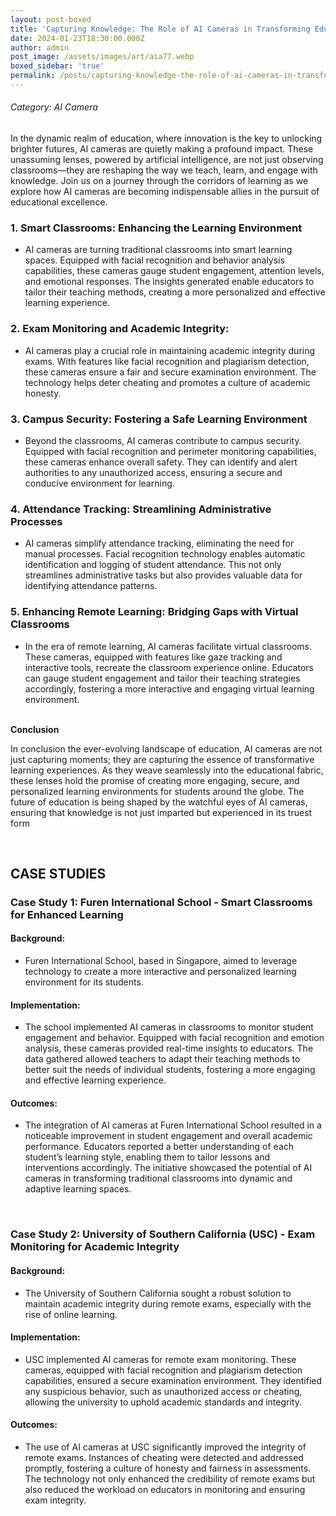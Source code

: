 ```yaml
---
layout: post-boxed
title: 'Capturing Knowledge: The Role of AI Cameras in Transforming Education'
date: 2024-01-23T18:30:00.000Z
author: admin
post_image: /assets/images/art/aia77.webp
boxed_sidebar: 'true'
permalink: /posts/capturing-knowledge-the-role-of-ai-cameras-in-transforming-education
---
```


###### Category: AI Camera

In the dynamic realm of education, where innovation is the key to unlocking brighter futures, AI cameras are quietly making a profound impact. These unassuming lenses, powered by artificial intelligence, are not just observing classrooms—they are reshaping the way we teach, learn, and engage with knowledge. Join us on a journey through the corridors of learning as we explore how AI cameras are becoming indispensable allies in the pursuit of educational excellence.

### 1. Smart Classrooms: Enhancing the Learning Environment

* AI cameras are turning traditional classrooms into smart learning spaces. Equipped with facial recognition and behavior analysis capabilities, these cameras gauge student engagement, attention levels, and emotional responses. The insights generated enable educators to tailor their teaching methods, creating a more personalized and effective learning experience.

### 2. Exam Monitoring and Academic Integrity:

* AI cameras play a crucial role in maintaining academic integrity during exams. With features like facial recognition and plagiarism detection, these cameras ensure a fair and secure examination environment. The technology helps deter cheating and promotes a culture of academic honesty.

### 3. Campus Security: Fostering a Safe Learning Environment

* Beyond the classrooms, AI cameras contribute to campus security. Equipped with facial recognition and perimeter monitoring capabilities, these cameras enhance overall safety. They can identify and alert authorities to any unauthorized access, ensuring a secure and conducive environment for learning.

### 4. Attendance Tracking: Streamlining Administrative Processes

* AI cameras simplify attendance tracking, eliminating the need for manual processes. Facial recognition technology enables automatic identification and logging of student attendance. This not only streamlines administrative tasks but also provides valuable data for identifying attendance patterns.

### 5. Enhancing Remote Learning: Bridging Gaps with Virtual Classrooms

* In the era of remote learning, AI cameras facilitate virtual classrooms. These cameras, equipped with features like gaze tracking and interactive tools, recreate the classroom experience online. Educators can gauge student engagement and tailor their teaching strategies accordingly, fostering a more interactive and engaging virtual learning environment.

<br>
<b>Conclusion</b>
<p>
In conclusion the ever-evolving landscape of education, AI cameras are not just capturing moments; they are capturing the essence of transformative learning experiences. As they weave seamlessly into the educational fabric, these lenses hold the promise of creating more engaging, secure, and personalized learning environments for students around the globe. The future of education is being shaped by the watchful eyes of AI cameras, ensuring that knowledge is not just imparted but experienced in its truest form
</p>

<br>

## CASE STUDIES

### Case Study 1: Furen International School - Smart Classrooms for Enhanced Learning

#### Background:

* Furen International School, based in Singapore, aimed to leverage technology to create a more interactive and personalized learning environment for its students.

#### Implementation:

* The school implemented AI cameras in classrooms to monitor student engagement and behavior. Equipped with facial recognition and emotion analysis, these cameras provided real-time insights to educators. The data gathered allowed teachers to adapt their teaching methods to better suit the needs of individual students, fostering a more engaging and effective learning experience.

#### Outcomes:

* The integration of AI cameras at Furen International School resulted in a noticeable improvement in student engagement and overall academic performance. Educators reported a better understanding of each student’s learning style, enabling them to tailor lessons and interventions accordingly. The initiative showcased the potential of AI cameras in transforming traditional classrooms into dynamic and adaptive learning spaces.

<br>

### Case Study 2: University of Southern California (USC) - Exam Monitoring for Academic Integrity

#### Background:

* The University of Southern California sought a robust solution to maintain academic integrity during remote exams, especially with the rise of online learning.

#### Implementation:

* USC implemented AI cameras for remote exam monitoring. These cameras, equipped with facial recognition and plagiarism detection capabilities, ensured a secure examination environment. They identified any suspicious behavior, such as unauthorized access or cheating, allowing the university to uphold academic standards and integrity.

#### Outcomes:

* The use of AI cameras at USC significantly improved the integrity of remote exams. Instances of cheating were detected and addressed promptly, fostering a culture of honesty and fairness in assessments. The technology not only enhanced the credibility of remote exams but also reduced the workload on educators in monitoring and ensuring exam integrity.
